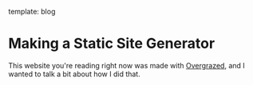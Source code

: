 template: blog

# Making a Static Site Generator

This website you're reading right now was made with [Overgrazed](github.com/sialiaaaaa/overgrazed/), and I wanted to talk a bit about how I did that.
